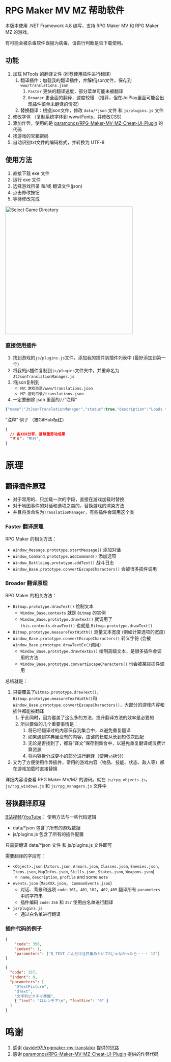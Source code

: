 # RPG Maker MV MZ 帮助软件

本版本使用 .NET Framework 4.8 编写，支持 RPG Maker MV 和 RPG Maker MZ 的游戏。

有可能会被杀毒软件误报为病毒，请自行判断是否下载使用。

## 功能

1. 加载 MTools 的翻译文件 (推荐使用插件进行翻译)
   1. 翻译插件：加载我的翻译插件，并解析json文件，保存到 `www/translations.json`
      1. `Faster` 更快的翻译速度，部分菜单可能未被翻译
      2. `Broader` 更全面的翻译，速度较慢 （推荐，但在JoiPlay里面可能会出现插件菜单未翻译的情况）
   2. 替换翻译：根据json文件，修改 `data/*json` 文件 和 `js/plugins.js` 文件
2. 修改字体 （复制系统字体到 www/Fonts，并修改CSS）
3. 添加作弊，使用的是 [paramonos/RPG-Maker-MV-MZ-Cheat-UI-Plugin](https://github.com/paramonos/RPG-Maker-MV-MZ-Cheat-UI-Plugin) 的代码
4. 找游戏的宝箱密码
5. 自动识别txt文件的编码格式，并转换为 UTF-8

## 使用方法

1. 直接下载 exe 文件
2. 运行 exe 文件
3. 选择游戏目录 和/或 翻译文件(json)
4. 点击修改按钮
5. 等待修改完成

<image src="./assets/1.png" alt="Select Game Directory" width="400"/>

### 直接使用插件

1. 找到游戏的`js/plugins.js`文件，添加我的插件到插件列表中 (最好添加到第一个)
2. 将我的js插件复制到`js/plugins`文件夹中，并重命名为 `JtJsonTranslationManager.js`
3. 将json复制到
   - `MV`: `游戏目录/www/translations.json`
   - `MZ`: `游戏目录/translations.json`
4. 一定要删除 json 里面的`//`“注释”

```js
{"name":"JtJsonTranslationManager","status":true,"description":"Loads translations.json and applies it.","parameters":{}},
```

“注释” 例子 （被GitHub标红）

```json
{
  // 由XXX分享，请尊重劳动成果
  "する": "执行",
}
```

# 原理

## 翻译插件原理

- 对于常用的、只加载一次的字段，直接在游戏加载时替换
- 对于地图事件的对话和选项之类的，替换游戏的渲染方法
- 并且将类命名为`TranslationManager`，有些插件会调用这个类

### Faster 翻译原理

RPG Maker 的相关方法：

- `Window_Message.prototype.startMessage()` 添加对话
- `Window_Command.prototype.addCommand()` 添加选项
- `Window_BattleLog.prototype.addText()` 战斗日志
- `Window_Base.prototype.convertEscapeCharacters()` 会被很多插件调用

### Broader 翻译原理

RPG Maker 的相关方法：

- `Bitmap.prototype.drawText()` 绘制文本
  - `Window_Base.contexts` 就是 `Bitmap` 的实例
  - `Window_Base.prototype.drawText()` 就调用了 `this.contents.drawText()` 也就是 `Bitmap.prototype.drawText()`
- `Bitmap.prototype.measureTextWidth()` 测量文本宽度 (例如计算选项的宽度)
- `Window_Base.prototype.convertEscapeCharacters()` 转义字符 (会被`Window_Base.prototype.drawTextEx()`调用)
  - `Window_Base.prototype.drawTextEx()` 绘制高级文本，是很多插件会调用的方法
  - `Window_Base.prototype.convertEscapeCharacters()` 也会被某些插件调用

总结就是：

1. 只要覆盖了`Bitmap.prototype.drawText()`，`Bitmap.prototype.measureTextWidth()`和`Window_Base.prototype.convertEscapeCharacters()`，大部分的游戏内容和插件都能被翻译
   1. 于此同时，因为覆盖了这么多的方法，提升翻译方法的效率是必要的
   2. 所以要做的几个重要事情是：
       1. 将已经翻译过的内容保存到集合中，以避免重复翻译
       2. 如果遇到字典里没有的内容，由键的长度从长到短依次匹配
       3. 无论是否找到了，都将“译文”保存到集合中，以避免重复翻译或浪费计算资源
       4. 将内容拆分成更小的部分进行翻译（使用`\n`拆分）
2. 又为了方便使用作弊插件，常用的游戏内容（物品、技能、状态、敌人等）都在游戏加载时直接替换

详细内容请查看 RPG Maker MV/MZ 的源码。就在 `js/rpg_objects.js`， `js/rpg_windows.js` 和 `js/rpg_managers.js` 文件中

## 替换翻译原理

[B站视频](https://www.bilibili.com/video/BV1hSJizWEkz/)/[YouTube](https://www.youtube.com/watch?v=W_4BV8pr-iw)： 使用方法与一些代码逻辑

- data/*json 包含了所有的游戏数据
- js/plugins.js 包含了所有的插件配置

只需要翻译 data/*json 文件 和 js/plugins.js 文件即可

需要翻译的字段有：

- `<Object>.json` (`Actors.json`, `Armors.json`, `Classes.json`, `Enemies.json`, `Items.json`, `MapInfos.json`, `Skills.json`, `States.json`, `Weapons.json`)
  - `name`, `description`, `profile` and some `note`
- `events.json` (`MapXXX.json`， `CommonEvents.json`)
  - 对话、背景和选项 `code`: `101`，`401`, `102`，`402`, `405` 翻译所有 `parameters` 中的字符串
  - 插件编码 `code`: `356` 和 `357` 使用白名单进行翻译
- `js/plugins.js`
  - 通过白名单进行翻译

### 插件代码的例子

```json
{
    "code": 356,
    "indent": 1,
    "parameters": ["D_TEXT こんだけ注目集めといてSじゃなかったら・・・ 12"]
}

{
  "code": 357,
  "indent": 0,
  "parameters": [
    "DTextPicture",
    "dText",
    "文字列ピクチャ準備",
    { "text": "ロレンチア\n", "fontSize": "0" }
  ]
}
```

# 鸣谢

1. 感谢 [davide97l/rpgmaker-mv-translator](https://github.com/davide97l/rpgmaker-mv-translator) 提供的思路
2. 感谢 [paramonos/RPG-Maker-MV-MZ-Cheat-UI-Plugin](https://github.com/paramonos/RPG-Maker-MV-MZ-Cheat-UI-Plugin) 提供的作弊代码

